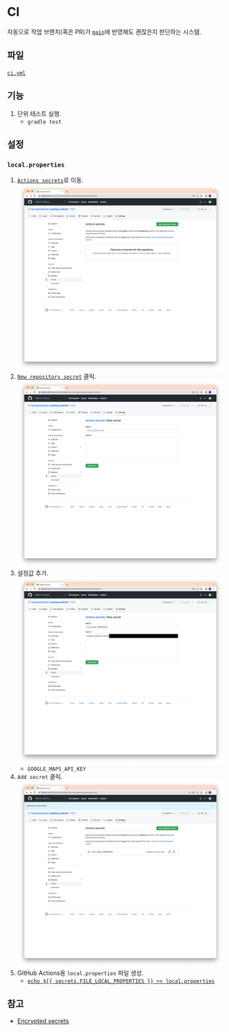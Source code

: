 # CI

자동으로 작업 브랜치(혹은 PR)가 [`main`](https://github.com/hemoptysisheart/parking-android/tree/main)에 반영해도 괜찮은지 판단하는 시스템.

## 파일

[`ci.yml`](../.github/workflows/ci.yml)

## 기능

1. 단위 테스트 실행.
    - `gradle test`

## 설정

### `local.properties`

1. [`Actions secrets`](https://github.com/hemoptysisheart/parking-android/settings/secrets/actions)로 이동.
   ![초기 상태](asset/ci/actions%20secret%20-%20init.png)
2. [`New repository secret`](https://github.com/hemoptysisheart/parking-android/settings/secrets/actions/new) 클릭.
   ![새 시크릿](asset/ci/actions%20secret%20-%20new.png)
3. 설정값 추가.
   ![파일 내용](asset/ci/actions%20secret%20-%20set.png)
    - `GOOGLE_MAPS_API_KEY`
4. `Add secret` 클릭.
   ![결과](asset/ci/actions%20secret%20-%20added.png)
5. GitHub Actions용 `local.properties` 파일 생성.
    - [`echo ${{ secrets.FILE_LOCAL_PROPERTIES }} >> local.properties`](../.github/workflows/ci.yml#L16-L18)

## 참고

- [Encrypted secrets](https://docs.github.com/en/actions/security-guides/encrypted-secrets)
